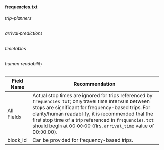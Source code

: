 #### frequencies.txt
###### trip-planners
###### arrival-predictions
###### timetables
###### human-readability

| Field Name | Recommendation |
| --- | --- |
| All Fields | Actual stop times are ignored for trips referenced by `frequencies.txt`; only travel time intervals between stops are significant for frequency-based trips. For clarity/human readability, it is recommended that the first stop time of a trip referenced in `frequencies.txt` should begin at 00:00:00 (first `arrival_time` value of 00:00:00). |
| block_id | Can be provided for frequency-based trips. |
